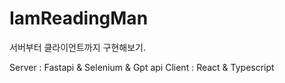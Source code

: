 # IamReadingMan 

서버부터 클라이언트까지  구현해보기. 

Server : Fastapi & Selenium & Gpt api
Client : React & Typescript

